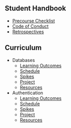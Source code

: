 ## Student Handbook

- [Precourse Checklist](handbook/precourse.md)
- [Code of Conduct](handbook/code-of-conduct.md)
- [Retrospectives](handbook/retrospectives.md)

## Curriculum

- Databases
  - [Learning Outcomes](curriculum/databases/learning-outcomes.md)
  - [Schedule](curriculum/databases/schedule.md)
  - [Spikes](curriculum/databases/spikes.md)
  - [Project](curriculum/databases/project.md)
  - [Resources](curriculum/databases/resources.md)
- Authentication
  - [Learning Outcomes](curriculum/authentication/learning-outcomes.md)
  - [Schedule](curriculum/authentication/schedule.md)
  - [Spikes](curriculum/authentication/spikes.md)
  - [Project](curriculum/authentication/project.md)
  - [Resources](curriculum/authentication/resources.md)